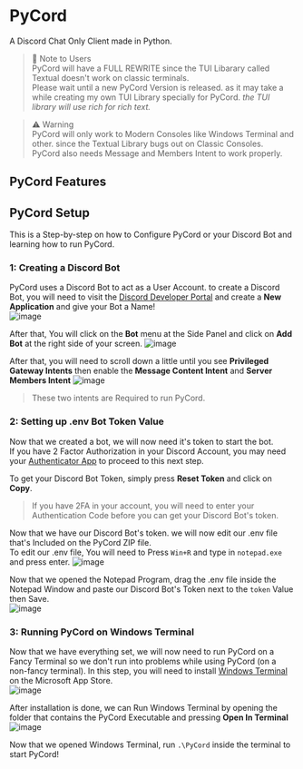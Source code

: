 # PyCord
A Discord Chat Only Client made in Python.

> :book: Note to Users\
> PyCord will have a FULL REWRITE since the TUI Libarary called Textual doesn't work on classic terminals.\
> Please wait until a new PyCord Version is released. as it may take a while creating my own TUI Library specially for PyCord. *the TUI library will use rich for rich text.*

> :warning: Warning\
> PyCord will only work to Modern Consoles like Windows Terminal and other. since the Textual Library bugs out on Classic Consoles.\
> PyCord also needs Message and Members Intent to work properly.

## PyCord Features

## PyCord Setup
This is a Step-by-step on how to Configure PyCord or your Discord Bot and learning how to run PyCord.

### 1: Creating a Discord Bot
PyCord uses a Discord Bot to act as a User Account. to create a Discord Bot, you will need to visit the [Discord Developer Portal](https://discord.com/developers/applications) and create a **New Application** and give your Bot a Name!\
![image](https://user-images.githubusercontent.com/53323309/194804360-40ccc7b1-ed3e-41e7-8449-4f1e519ac210.png)

After that, You will click on the **Bot** menu at the Side Panel and click on **Add Bot** at the right side of your screen.
![image](https://user-images.githubusercontent.com/53323309/194804455-ce8141f4-da0f-487d-bcf3-920060009030.png)

After that, you will need to scroll down a little until you see **Privileged Gateway Intents** then enable the **Message Content Intent** and **Server Members Intent**
![image](https://user-images.githubusercontent.com/53323309/194805403-d33bd4f3-378e-42d2-b918-7824673c6980.png)
> These two intents are Required to run PyCord.

### 2: Setting up .env Bot Token Value
Now that we created a bot, we will now need it's token to start the bot.\
If you have 2 Factor Authorization in your Discord Account, you may need your [Authenticator App](https://play.google.com/store/apps/details?id=com.google.android.apps.authenticator2&hl=en&gl=US) to proceed to this next step.

To get your Discord Bot Token, simply press **Reset Token** and click on **Copy**.
> If you have 2FA in your account, you will need to enter your Authentication Code before you can get your Discord Bot's token.

Now that we have our Discord Bot's token. we will now edit our .env file that's Included on the PyCord ZIP file.\
To edit our .env file, You will need to Press `Win+R` and type in `notepad.exe` and press enter.
![image](https://user-images.githubusercontent.com/53323309/194805835-95890c6e-634a-4430-b0e0-a9c07b310d7c.png)

Now that we opened the Notepad Program, drag the .env file inside the Notepad Window and paste our Discord Bot's Token next to the `token` Value then Save.\
![image](https://user-images.githubusercontent.com/53323309/194806065-e8f5f6cb-e6ca-4202-add0-63273221ca5c.png)

### 3: Running PyCord on Windows Terminal
Now that we have everything set, we will now need to run PyCord on a Fancy Terminal so we don't run into problems while using PyCord (on a non-fancy terminal).
In this step, you will need to install [Windows Terminal](https://apps.microsoft.com/store/detail/windows-terminal/9N0DX20HK701) on the Microsoft App Store.\
![image](https://user-images.githubusercontent.com/53323309/194806617-0584c4ac-e91f-4f20-bc60-cd72ede40689.png)

After installation is done, we can Run Windows Terminal by opening the folder that contains the PyCord Executable and pressing **Open In Terminal**\
![image](https://user-images.githubusercontent.com/53323309/194806978-5ece13d9-aa8a-4311-963d-90d7584e10e5.png)

Now that we opened Windows Terminal, run `.\PyCord` inside the terminal to start PyCord!
